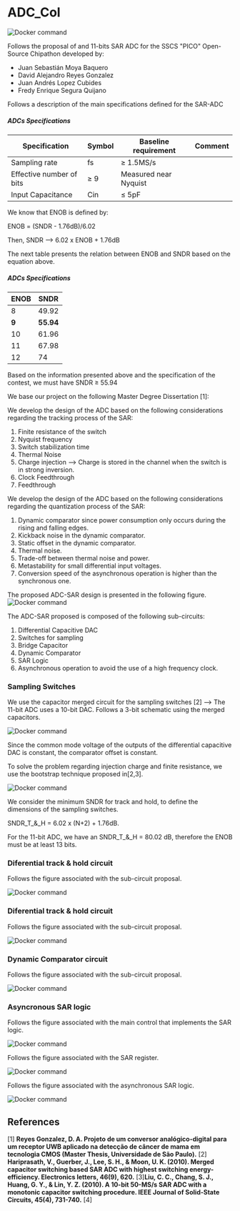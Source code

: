 # ADC_Col

![Docker command](/Images/pico_contest.png)

Follows the proposal of and  11-bits SAR ADC for the SSCS "PICO" Open-Source Chipathon developed by:
- Juan Sebastián Moya Baquero
- David Alejandro Reyes Gonzalez
- Juan Andrés Lopez Cubides
- Fredy Enrique Segura Quijano

Follows a description of the main specifications defined for the SAR-ADC

##### ADCs Specifications
| **Specification**  | **Symbol** | **Baseline requirement** | **Comment** | 
| ------------- | ------------- | ------------- | ------------- |
| Sampling rate  | fs  | ≥ 1.5MS/s | |
| Effective number of bits | ≥ 9 | Measured near Nyquist |
| Input Capacitance | Cin | ≤ 5pF | |

We know that ENOB is defined by:

ENOB = (SNDR - 1.76dB)/6.02

Then, SNDR --> 6.02 x ENOB + 1.76dB

The next table presents the relation between ENOB and SNDR based on the equation above.

##### ADCs Specifications
| **ENOB**  | **SNDR** |
| ------------- | ------------- |
|  8 | 49.92 |
|  **9** | **55.94** |
|  10 | 61.96 |
|  11 | 67.98 |
|  12 | 74 |

Based on the information presented above and the specification of the contest, we must have SNDR ≥ 55.94

We base our project on the following Master Degree Dissertation [1]:

We develop the design of the ADC based on the following considerations regarding the tracking process of the SAR:
1) Finite resistance of the switch
2) Nyquist frequency
3) Switch stabilization time
4) Thermal Noise
5) Charge injection --> Charge is stored in the channel when the switch is in strong inversion.
6) Clock Feedthrough
7) Feedthrough  

We develop the design of the ADC based on the following considerations regarding the quantization process of the SAR:
1) Dynamic comparator since power consumption only occurs during the rising and falling edges.
2) Kickback noise in the dynamic comparator.
3) Static offset in the dynamic comparator.
4) Thermal noise.
5) Trade-off between thermal noise and power.
6) Metastability for small differential input voltages.
7) Conversion speed of the asynchronous operation is higher than the synchronous one.

The proposed ADC-SAR design is presented in the following figure.
![Docker command](/Images/propuesta.png)

The ADC-SAR proposed is composed of the following sub-circuits:

1) Differential Capacitive DAC
2) Switches for sampling
3) Bridge Capacitor
4) Dynamic Comparator
5) SAR Logic
6) Asynchronous operation to avoid the use of a high frequency clock.

### Sampling Switches 

We use the capacitor merged circuit for the sampling switches [2] --> The 11-bit ADC uses a 10-bit DAC.
Follows a 3-bit schematic using the merged capacitors.

![Docker command](/Images/merged_cap.png)

Since the common mode voltage of the outputs of the differential capacitive DAC is constant, the comparator offset is constant.

To solve the problem regarding injection charge and finite resistance, we use the bootstrap technique proposed in[2,3].

![Docker command](/Images/bootstrap.png)

We consider the minimum SNDR for track and hold, to define the dimensions of the sampling switches.

SNDR_T_&_H = 6.02 x (N+2) + 1.76dB.

For the 11-bit ADC, we have an SNDR_T_&_H = 80.02 dB, therefore the ENOB must be at least 13 bits.

### Diferential track & hold circuit
Follows the figure associated with the sub-circuit proposal.

![Docker command](/Images/track_hold.png)

### Diferential track & hold circuit
Follows the figure associated with the sub-circuit proposal.

![Docker command](/Images/bridge_capacitor_dac.png)

### Dynamic Comparator circuit
Follows the figure associated with the sub-circuit proposal.

![Docker command](/Images/dynamic_comparator.png)

### Asyncronous SAR logic
Follows the figure associated with the main control that implements the SAR logic.

![Docker command](/Images/async_control.png)

Follows the figure associated with the SAR register.

![Docker command](/Images/reg_SAR.png)

Follows the figure associated with the asynchronous SAR logic.

![Docker command](/Images/async_logic.png)


## References

[1] **Reyes Gonzalez, D. A. Projeto de um conversor analógico-digital para um receptor UWB aplicado na detecção de câncer de mama em tecnologia CMOS (Master Thesis, Universidade de São Paulo).**
[2] **Hariprasath, V., Guerber, J., Lee, S. H., & Moon, U. K. (2010). Merged capacitor switching based SAR ADC with highest switching energy-efficiency. Electronics letters, 46(9), 620.**
[3]**Liu, C. C., Chang, S. J., Huang, G. Y., & Lin, Y. Z. (2010). A 10-bit 50-MS/s SAR ADC with a monotonic capacitor switching procedure. IEEE Journal of Solid-State Circuits, 45(4), 731-740.**
[4]
